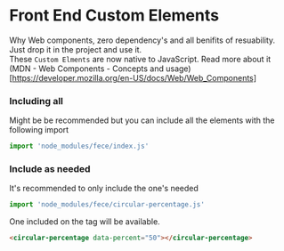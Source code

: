 # Front End Custom Elements 

Why Web components, zero dependency's and all benifits of resuability.  Just drop it in the project and use it.  
These `Custom Elments` are now native to JavaScript. Read more about it 
(MDN - Web Components - Concepts and usage)[https://developer.mozilla.org/en-US/docs/Web/Web_Components]

### Including all

Might be be recommended but you can include all the elements with the following import

```js
import 'node_modules/fece/index.js'
```

### Include as needed

It's recommended to only include the one's needed

```js
import 'node_modules/fece/circular-percentage.js'
```

One included on the tag will be available.

```html
<circular-percentage data-percent="50"></circular-percentage>
```
